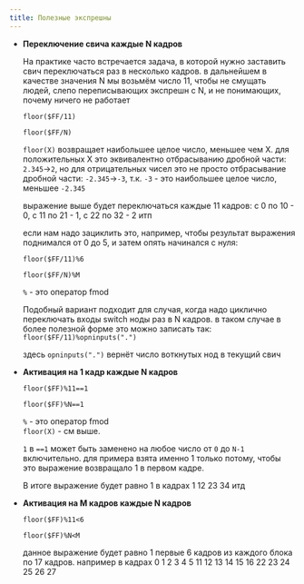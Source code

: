 ```yaml
---
title: Полезные экспрешны
---
```


* **Переключение свича каждые N кадров**

  На практике часто встречается задача, в которой нужно заставить свич переключаться раз
  в несколько кадров. в дальнейшем в качестве значения N мы возьмём число 11,
  чтобы не смущать людей, слепо переписывающих экспрешн с N, и не понимающих, почему
  ничего не работает

  `floor($FF/11)`

  `floor($FF/N)`

  `floor(X)` возвращает наибольшее целое число, меньшее чем Х.
  для положительных Х это эквивалентно отбрасыванию дробной части: `2.345`->`2`,
  но для отрицательных чисел это не просто отбрасывание дробной части: `-2.345`->`-3`,
  т.к. `-3` - это наибольшее целое число, меньшее `-2.345`

  выражение выше будет переключаться каждые 11 кадров: с 0 по 10 - 0, с 11 по 21 - 1, 
  с 22 по 32 - 2 итп

  если нам надо зациклить это, например, чтобы результат выражения поднимался от 0 до 5, 
  и затем опять начинался с нуля:

  `floor($FF/11)%6`

  `floor($FF/N)%M`

  `%` - это оператор fmod

  Подобный вариант подходит для случая, когда надо циклично переключать входы switch ноды 
  раз в N кадров. в таком случае в более полезной форме это можно записать так:  
  `floor($FF/11)%opninputs(".")`

  здесь `opninputs(".")` вернёт число воткнутых нод в текущий свич

* **Активация на 1 кадр каждые N кадров**

  `floor($FF)%11==1`

  `floor($FF)%N==1`

  `%` - это оператор fmod  
  `floor(X)` - см выше.

  `1` в `==1` может быть заменено на любое число от `0` до `N-1` включительно.
  для примера взята именно 1 только потому, чтобы это выражение возвращало 1 в первом кадре.

  В итоге выражение будет равно 1 в кадрах 1 12 23 34 итд

* **Активация на M кадров каждые N кадров**

  `floor($FF)%11<6`

  `floor($FF)%N<M`

  данное выражение будет равно 1 первые 6 кадров из каждого блока по 17 кадров.
  например в кадрах 0 1 2 3 4 5  11 12 13 14 15 16  22 23 24 25 26 27
  
